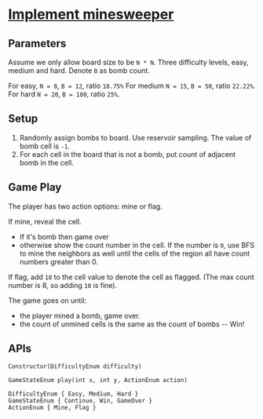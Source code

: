 # [Implement minesweeper](https://leetcode.com/discuss/interview-question/125302/Implement-minesweeper/)

## Parameters
Assume we only allow board size to be `N * N`. Three difficulty levels, easy, medium and hard. Denote `B` as bomb count.

For easy, `N = 8`, `B = 12`, ratio `18.75%`
For medium `N = 15`, `B = 50`, ratio `22.22%`.
For hard `N = 20`, `B = 100`, ratio `25%`.

## Setup
1. Randomly assign bombs to board. Use reservoir sampling. The value of bomb cell is `-1`.
1. For each cell in the board that is not a bomb, put count of adjacent bomb in the cell.

## Game Play
The player has two action options: mine or flag.

If mine, reveal the cell.
* If it's bomb then game over
* otherwise show the count number in the cell. If the number is `0`, use BFS to mine the neighbors as well until the cells of the region all have count numbers greater than 0.

If flag, add `10` to the cell value to denote the cell as flagged. (The max count number is 8, so adding `10` is fine).

The game goes on until:
* the player mined a bomb, game over.
* the count of unmined cells is the same as the count of bombs -- Win!

## APIs

```
Constructor(DifficultyEnum difficulty)

GameStateEnum play(int x, int y, ActionEnum action)
```

```
DifficultyEnum { Easy, Medium, Hard }
GameStateEnum { Continue, Win, GameOver }
ActionEnum { Mine, Flag }
```